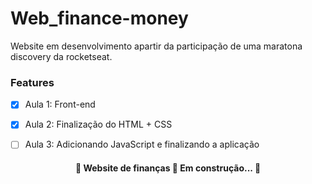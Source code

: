 # Web_finance-money
Website em desenvolvimento apartir da participação de uma maratona discovery da rocketseat.

### Features

- [x] Aula 1: Front-end
- [x] Aula 2: Finalização do HTML + CSS
- [ ] Aula 3: Adicionando JavaScript e finalizando a aplicação


<h4 align="center"> 
	🚧  Website de finanças 🚀 Em construção...  🚧
</h4>